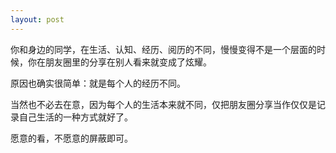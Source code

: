 ```yaml
---
layout: post
---
```


你和身边的同学，在生活、认知、经历、阅历的不同，慢慢变得不是一个层面的时候，你在朋友圈里的分享在别人看来就变成了炫耀。  

原因也确实很简单：就是每个人的经历不同。

当然也不必去在意，因为每个人的生活本来就不同，仅把朋友圈分享当作仅仅是记录自己生活的一种方式就好了。

愿意的看，不愿意的屏蔽即可。
